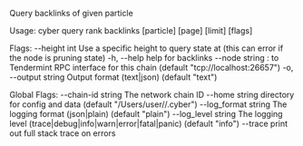 Query backlinks of given particle

Usage:
  cyber query rank backlinks [particle] [page] [limit] [flags]

Flags:
      --height int      Use a specific height to query state at (this can error if the node is pruning state)
  -h, --help            help for backlinks
      --node string     <host>:<port> to Tendermint RPC interface for this chain (default "tcp://localhost:26657")
  -o, --output string   Output format (text|json) (default "text")

Global Flags:
      --chain-id string     The network chain ID
      --home string         directory for config and data (default "/Users/user//.cyber")
      --log_format string   The logging format (json|plain) (default "plain")
      --log_level string    The logging level (trace|debug|info|warn|error|fatal|panic) (default "info")
      --trace               print out full stack trace on errors
